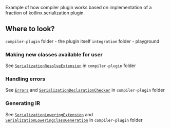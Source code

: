 Example of how compiler plugin works based on implementation of a fraction of kotlinx.serialization plugin.

## Where to look?

`compiler-plugin` folder - the plugin itself
`integration` folder - playground

### Making new classes available for user

See [`SerializationResolveExtension`](compiler-plugin/src/main/kotlin/SerializationResolveExtension.kt) in `compiler-plugin` folder

### Handling errors

See [`Errors`](compiler-plugin/src/main/kotlin/Errors.kt) and [`SerializationDeclarationChecker`](compiler-plugin/src/main/kotlin/SerializationDeclarationChecker.kt) in `compiler-plugin` folder

### Generating IR

See [`SerializationLoweringExtension`](compiler-plugin/src/main/kotlin/SerializationLoweringExtension.kt) and [`SerializationLoweringClassGeneration`](compiler-plugin/src/main/kotlin/SerializationLoweringClassGeneration.kt) in `compiler-plugin` folder
